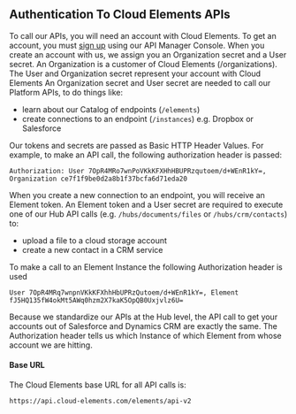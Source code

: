 ## Authentication To Cloud Elements APIs

To call our APIs, you will need an account with Cloud Elements. To get an account, you must [sign up](https://console.cloud-elements.com/elements/jsp/signup.jsp) using our API Manager Console. When you create an account with us, we assign you an Organization secret and a User secret. An Organization is a customer of Cloud Elements (/organizations). The User and Organization secret represent your account with Cloud Elements
An Organization secret and User secret are needed to call our Platform APIs, to do things like:

* learn about our Catalog of endpoints (`/elements`)
* create connections to an endpoint (`/instances`) e.g. Dropbox or Salesforce

Our tokens and secrets are passed as Basic HTTP Header Values. For example, to make an API call, the following authorization header is passed:

`Authorization: User 7OpR4MRo7wnPoVKkKFXHhHBUPRzqutoem/d+WEnR1kY=, Organization ce7f1f9be0d2a8b1f37bcfa6d71eda20`

When you create a new connection to an endpoint, you will receive an Element token.
An Element token and a User secret are required to execute one of our Hub API calls (e.g. `/hubs/documents/files` or `/hubs/crm/contacts`) to:

* upload a file to a cloud storage account
* create a new contact in a CRM service

To make a call to an Element Instance the following Authorization header is used

`User 7OpR4MRq7wnpnVKkKFXhhHbUPRzQutoem/d+WEnR1kY=, Element fJ5HQ135fW4okMt5AWq0hzm2X7kaK5OpQB0Uxjvlz6U=`

Because we standardize our APIs at the Hub level, the API call to get your accounts out of Salesforce and Dynamics CRM are exactly the same. The Authorization header tells us which Instance of which Element from whose account we are hitting.

#### Base URL

The Cloud Elements base URL for all API calls is:

`https://api.cloud-elements.com/elements/api-v2`
